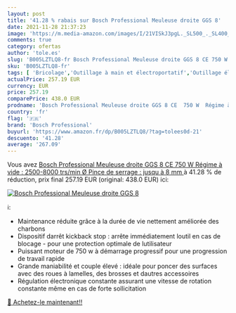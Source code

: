 ```yaml
---
layout: post
title: '41.28 % rabais sur Bosch Professional Meuleuse droite GGS 8'
date: 2021-11-28 21:37:23
image: 'https://m.media-amazon.com/images/I/21VISkJ3pgL._SL500_._SL400_.jpg'
comments: true
category: ofertas
author: 'tole.es'
slug: 'B005LZTLQ8-fr Bosch Professional Meuleuse droite GGS 8 CE 750 W Régime à...'
sku: 'B005LZTLQ8-fr'
tags: [ 'Bricolage','Outillage à main et électroportatif','Outillage électroportatif','Ponceuses à broche','Ponceuses électriques','bosch professional', ]
actualPrice: 257.19 EUR
currency: EUR
price: 257.19
comparePrice: 438.0 EUR
prodname: 'Bosch Professional Meuleuse droite GGS 8 CE  750 W  Régime à vide : 2500-8000 trs/min  Ø Pince de serrage : jusqu à 8 mm '
country: 'fr'
flag: '🇫🇷'
brand: 'Bosch Professional'
buyurl: 'https://www.amazon.fr/dp/B005LZTLQ8/?tag=tolees0d-21'
descuento: '41.28'
average: '267.09'
---
```


Vous avez [Bosch Professional Meuleuse droite GGS 8 CE  750 W  Régime à vide : 2500-8000 trs/min  Ø Pince de serrage : jusqu à 8 mm ](https://www.amazon.fr/dp/B005LZTLQ8/?tag=tolees0d-21)  à  41.28 % de réduction, prix final  257.19 EUR (original: 438.0 EUR) ici:

[![Bosch Professional Meuleuse droite GGS 8](https://m.media-amazon.com/images/I/21VISkJ3pgL._SL500_._SL400_.jpg)](https://www.amazon.fr/dp/B005LZTLQ8/?tag=tolees0d-21)

ℹ️:

- Maintenance réduite grâce à la durée de vie nettement améliorée des charbons
- Dispositif darrêt kickback stop : arrête immédiatement loutil en cas de blocage - pour une protection optimale de lutilisateur
- Puissant moteur de 750 w à démarrage progressif pour une progression de travail rapide
- Grande maniabilité et couple élevé : idéale pour poncer des surfaces avec des roues à lamelles, des brosses et dautres accessoires
- Régulation électronique constante assurant une vitesse de rotation constante même en cas de forte sollicitation

[🛒 Achetez-le maintenant!!](https://www.amazon.fr/dp/B005LZTLQ8/?tag=tolees0d-21)
